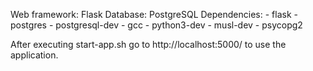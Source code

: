 Web framework: Flask
Database: PostgreSQL
Dependencies: - flask
              - postgres
              - postgresql-dev 
              - gcc 
              - python3-dev 
              - musl-dev
              - psycopg2

After executing start-app.sh go to http://localhost:5000/ to use the application.